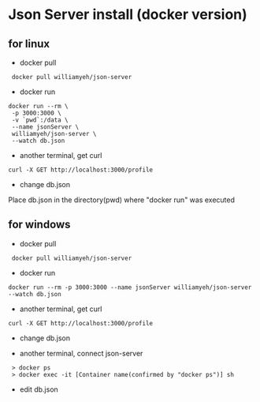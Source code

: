 # Json Server install (docker version)

## for linux
- docker pull

```
 docker pull williamyeh/json-server
```
- docker run

```
docker run --rm \
 -p 3000:3000 \
 -v `pwd`:/data \
 --name jsonServer \
 williamyeh/json-server \
 --watch db.json
```
- another terminal, get curl

```
curl -X GET http://localhost:3000/profile
```

- change db.json

 Place db.json in the directory(pwd) where "docker run" was executed

## for windows
- docker pull

```
 docker pull williamyeh/json-server
```
- docker run

```
docker run --rm -p 3000:3000 --name jsonServer williamyeh/json-server --watch db.json
```
- another terminal, get curl

```
curl -X GET http://localhost:3000/profile
```
- change db.json

 - another terminal, connect json-server

 ```
  > docker ps
  > docker exec -it [Container name(confirmed by "docker ps")] sh
 ```
 - edit db.json
